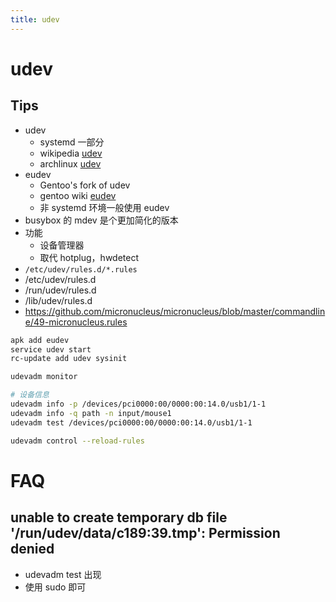 ```yaml
---
title: udev
---
```


# udev
## Tips
* udev
  * systemd 一部分
  * wikipedia [udev](https://en.wikipedia.org/wiki/Udev)
  * archlinux [udev](https://wiki.archlinux.org/index.php/udev)
* eudev
  * Gentoo's fork of udev
  * gentoo wiki [eudev](https://wiki.gentoo.org/wiki/Eudev)
  * 非 systemd 环境一般使用 eudev
* busybox 的 mdev 是个更加简化的版本
* 功能
  * 设备管理器
  * 取代 hotplug，hwdetect
* `/etc/udev/rules.d/*.rules`
* /etc/udev/rules.d
* /run/udev/rules.d
* /lib/udev/rules.d
* https://github.com/micronucleus/micronucleus/blob/master/commandline/49-micronucleus.rules

```bash
apk add eudev
service udev start
rc-update add udev sysinit

udevadm monitor

# 设备信息
udevadm info -p /devices/pci0000:00/0000:00:14.0/usb1/1-1
udevadm info -q path -n input/mouse1
udevadm test /devices/pci0000:00/0000:00:14.0/usb1/1-1

udevadm control --reload-rules
```

# FAQ
## unable to create temporary db file '/run/udev/data/c189:39.tmp': Permission denied
* udevadm test 出现
* 使用 sudo 即可
